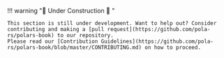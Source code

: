 !!! warning ":construction: Under Construction :construction: "

    This section is still under development. Want to help out? Consider contributing and making a [pull request](https://github.com/pola-rs/polars-book) to our repository.
    Please read our [Contribution Guidelines](https://github.com/pola-rs/polars-book/blob/master/CONTRIBUTING.md) on how to proceed.
